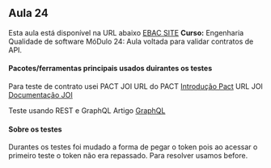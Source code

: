 
## Aula 24
Esta aula está disponível na URL abaixo
[EBAC SITE](https://ebaconline.com.br/ "EBAC SITE")
**Curso:** Engenharia Qualidade de software
MóDulo 24: Aula voltada para validar contratos de API.

#### Pacotes/ferramentas principais usados duirantes os testes
Para teste de contrato usei PACT JOI
URL do PACT [Introdução Pact](https://docs.pact.io/ "Introdução Pact")
URL JOI [Documentação JOI](https://joi.dev/api/?v=17.7.0 "Documentação JOI")

Teste usando REST e GraphQL
Artigo  [GraphQL ](https://graphql.org/ "GraphQL ")

#### Sobre os testes
Durantes os testes foi mudado a forma de pegar o token pois ao acessar o primeiro teste o token não era repassado.
Para resolver usamos before.




